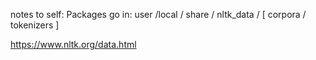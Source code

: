 notes to self:
Packages go in: user /local / share / nltk_data / [ corpora / tokenizers ]

https://www.nltk.org/data.html